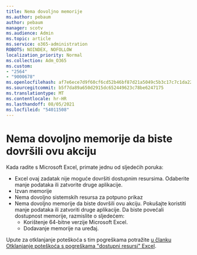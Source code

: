 ```yaml
---
title: Nema dovoljno memorije
ms.author: pebaum
author: pebaum
manager: scotv
ms.audience: Admin
ms.topic: article
ms.service: o365-administration
ROBOTS: NOINDEX, NOFOLLOW
localization_priority: Normal
ms.collection: Adm_O365
ms.custom:
- "2564"
- "9000678"
ms.openlocfilehash: af7e6ece7d9f60cf6cd52b46bf87d21a5049c5b3c17c7c1da2241cab0bff3264
ms.sourcegitcommit: b5f7da89a650d2915dc652449623c78be6247175
ms.translationtype: MT
ms.contentlocale: hr-HR
ms.lasthandoff: 08/05/2021
ms.locfileid: "54011508"
---
```

# <a name="there-isnt-enough-memory-to-complete-this-action"></a>Nema dovoljno memorije da biste dovršili ovu akciju

Kada radite s Microsoft Excel, primate jednu od sljedećih poruka:

- Excel ovaj zadatak nije moguće dovršiti dostupnim resursima. Odaberite manje podataka ili zatvorite druge aplikacije.
- Izvan memorije
- Nema dovoljno sistemskih resursa za potpuno prikaz
- Nema dovoljno memorije da biste dovršili ovu akciju. Pokušajte koristiti manje podataka ili zatvoriti druge aplikacije. Da biste povećali dostupnost memorije, razmislite o sljedećem: 
    - Korištenje 64-bitne verzije Microsoft Excel.
    - Dodavanje memorije na uređaj.

Upute za otklanjanje poteškoća s tim pogreškama potražite [u članku Otklanjanje poteškoća s pogreškama "dostupni resursi" Excel](https://docs.microsoft.com/office/troubleshoot/excel/available-resources-errors).